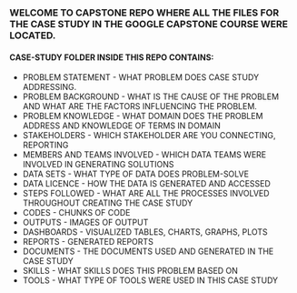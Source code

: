 <H3>WELCOME TO CAPSTONE REPO WHERE ALL THE FILES FOR THE CASE STUDY IN THE GOOGLE CAPSTONE COURSE WERE LOCATED. </H3>
<H4>CASE-STUDY FOLDER INSIDE THIS REPO CONTAINS: </H4>
<p>
<ul>
<li> PROBLEM STATEMENT - WHAT PROBLEM DOES CASE STUDY ADDRESSING. </li>
<li> PROBLEM BACKGROUND - WHAT IS THE CAUSE OF THE PROBLEM AND WHAT ARE THE FACTORS INFLUENCING THE PROBLEM.</li>
<li> PROBLEM KNOWLEDGE - WHAT DOMAIN DOES THE PROBLEM ADDRESS AND KNOWLEDGE OF TERMS IN DOMAIN </li>
<li> STAKEHOLDERS - WHICH STAKEHOLDER ARE YOU CONNECTING, REPORTING </li>
<li> MEMBERS AND TEAMS INVOLVED - WHICH DATA TEAMS WERE INVOLVED IN GENERATING SOLUTIONS </li>
<li> DATA SETS - WHAT TYPE OF DATA DOES PROBLEM-SOLVE </li>
<li> DATA LICENCE - HOW THE DATA IS GENERATED AND ACCESSED </li>
<li> STEPS FOLLOWED - WHAT ARE ALL THE PROCESSES INVOLVED THROUGHOUT CREATING THE CASE STUDY </li>
<li> CODES - CHUNKS OF CODE </li>
<li> OUTPUTS - IMAGES OF OUTPUT </li>
<li> DASHBOARDS - VISUALIZED TABLES, CHARTS, GRAPHS, PLOTS </li>
<li> REPORTS - GENERATED REPORTS </li>
<li> DOCUMENTS - THE DOCUMENTS USED AND GENERATED IN THE CASE STUDY </li>
<li> SKILLS - WHAT SKILLS DOES THIS PROBLEM BASED ON </li>
<li> TOOLS - WHAT TYPE OF TOOLS WERE USED IN THIS CASE STUDY</li>
</ul>
</p>
